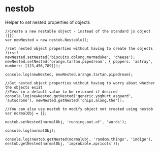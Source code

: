 # nestob
Helper to set nested properties of objects

    //Create a new nestable object - instead of the standard js object ({})
    var newNested = new nestob.Nestable();
    
    //Set nested object properties without having to create the objects first!
    newNested.setNested('biscuits.oblong.marmaduke', 'cheese');
    newNested.setNested('orange.tartan.pipedream', { poppers: 'astray', numbers: [123,456,789]});
    
    console.log(newNested, newNested.orange.tartan.pipedream);
    
    //Get nested object properties without having to worry about whether the objects exist
    //Pass in a default value to be returned if desired
    console.log(newNested.getNested('generic.yoghurt.asguard', 'autodrome'), newNested.getNested('chips.along.the'));
    
    //You can also use nestob to modify object not created using nestob
    var normalObj = {};
    
    nestob.setNested(normalObj, 'running.out.of', 'words');
    
    console.log(normalObj);
    
    console.log(nestob.getNested(normalObj, 'random.things', 'indigo'), nestob.getNested(normalObj, 'improbable.apricots'));
